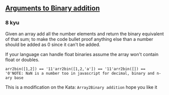 <h2><a href=https://www.codewars.com/kata/57642a90dee2da8dd3000161/train/javascript target="_blank">Arguments to Binary addition</a></h2><h3>8 kyu</h3><p>Given an array add all the number elements and return the binary equivalent of that sum; to make the code bullet proof anything else than a number should be added as 0 since it can't be added.</p><p>If your language can handle float binaries assume the array won't contain float or doubles.</p><pre><code class="language-javascript"><span class="cm-variable">arr2bin</span>([<span class="cm-number">1</span>,<span class="cm-number">2</span>]) <span class="cm-operator">==</span> <span class="cm-string">'11'</span><span class="cm-variable">arr2bin</span>([<span class="cm-number">1</span>,<span class="cm-number">2</span>,<span class="cm-string">'a'</span>]) <span class="cm-operator">==</span> <span class="cm-string">'11'</span><span class="cm-variable">arr2bin</span>([]) <span class="cm-operator">==</span> <span class="cm-string">'0'</span><span class="cm-variable">NOTE</span>: <span class="cm-atom">NaN</span> <span class="cm-variable">is</span> <span class="cm-variable">a</span> <span class="cm-variable">number</span> <span class="cm-variable">too</span> <span class="cm-keyword">in</span> <span class="cm-variable">javascript</span> <span class="cm-keyword">for</span> <span class="cm-variable">decimal</span>, <span class="cm-variable">binary</span> <span class="cm-variable">and</span> <span class="cm-variable">n</span><span class="cm-operator">-</span><span class="cm-variable">ary</span> <span class="cm-variable">base</span></code></pre><pre style="display: none;"><code class="language-coffeescript"><span class="cm-variable">arr2bin</span> <span class="cm-punctuation">[</span><span class="cm-number">1</span><span class="cm-punctuation">,</span><span class="cm-number">2</span><span class="cm-punctuation">]</span> <span class="cm-operator">==</span> <span class="cm-string">'11'</span><span class="cm-variable">arr2bin</span> <span class="cm-punctuation">[</span><span class="cm-number">1</span><span class="cm-punctuation">,</span><span class="cm-number">2</span><span class="cm-punctuation">,</span><span class="cm-string">'a'</span><span class="cm-punctuation">]</span> <span class="cm-operator">==</span> <span class="cm-string">'11'</span><span class="cm-variable">arr2bin</span> <span class="cm-punctuation">[</span><span class="cm-punctuation">]</span> <span class="cm-operator">==</span> <span class="cm-string">'0'</span></code></pre><pre style="display: none;"><code class="language-typescript"><span class="cm-variable">arr2bin</span>([<span class="cm-number">1</span>,<span class="cm-number">2</span>]) <span class="cm-operator">==</span> <span class="cm-string">'11'</span><span class="cm-variable">arr2bin</span>([<span class="cm-number">1</span>,<span class="cm-number">2</span>,<span class="cm-string">'a'</span>]) <span class="cm-operator">==</span> <span class="cm-string">'11'</span><span class="cm-variable">arr2bin</span>([]) <span class="cm-operator">==</span> <span class="cm-string">'0'</span></code></pre><pre style="display: none;"><code class="language-php"><span class="cm-variable">arr2bin</span>([<span class="cm-number">1</span>,<span class="cm-number">2</span>]) <span class="cm-operator">==</span> <span class="cm-string">'11'</span><span class="cm-variable">arr2bin</span>([<span class="cm-number">1</span>,<span class="cm-number">2</span>,<span class="cm-string">'a'</span>]) <span class="cm-operator">==</span> <span class="cm-string">'11'</span><span class="cm-variable">arr2bin</span>([]) <span class="cm-operator">==</span> <span class="cm-string">'0'</span></code></pre><p>This is a modification on the Kata: <code>Array2Binary addition</code> hope you like it</p>